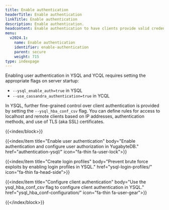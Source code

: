 ```yaml
---
title: Enable authentication
headerTitle: Enable authentication
linkTitle: Enable authentication
description: Enable authentication.
headcontent: Enable authentication to have clients provide valid credentials before they can connect
menu:
  v2024.1:
    name: Enable authentication
    identifier: enable-authentication
    parent: secure
    weight: 715
type: indexpage
---
```


Enabling user authentication in YSQL and YCQL requires setting the appropriate flags on server startup:

- `--ysql_enable_auth=true` in YSQL
- `--use_cassandra_authentication=true` in YCQL

In YSQL, further fine-grained control over client authentication is provided by setting the `--ysql_hba_conf_csv` flag. You can define rules for access to localhost and remote clients based on IP addresses, authentication methods, and use of TLS (aka SSL) certificates.

{{<index/block>}}

  {{<index/item
    title="Enable user authentication"
    body="Enable authentication and configure user authorization in YugabyteDB."
    href="authentication-ysql/"
    icon="fa-thin fa-user-lock">}}

  {{<index/item
    title="Create login profiles"
    body="Prevent brute force exploits by enabling login profiles in YSQL."
    href="ysql-login-profiles/"
    icon="fa-thin fa-head-side">}}

  {{<index/item
    title="Configure client authentication"
    body="Use the ysql_hba_conf_csv flag to configure client authentication in YSQL."
    href="ysql_hba_conf-configuration/"
    icon="fa-thin fa-user-gear">}}

{{</index/block>}}
